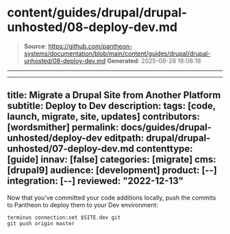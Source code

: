 # content/guides/drupal/drupal-unhosted/08-deploy-dev.md

> **Source**: https://github.com/pantheon-systems/documentation/blob/main/content/guides/drupal/drupal-unhosted/08-deploy-dev.md
> **Generated**: 2025-08-28 18:08:18

---

---
title: Migrate a Drupal Site from Another Platform
subtitle: Deploy to Dev
description: 
tags: [code, launch, migrate, site, updates]
contributors: [wordsmither]
permalink: docs/guides/drupal-unhosted/deploy-dev
editpath: drupal/drupal-unhosted/07-deploy-dev.md
contenttype: [guide]
innav: [false]
categories: [migrate]
cms: [drupal9]
audience: [development]
product: [--]
integration: [--]
reviewed: "2022-12-13"
---

Now that you've committed your code additions locally, push the commits to Pantheon to deploy them to your Dev environment:

```bash{promptUser: user}
terminus connection:set $SITE.dev git
git push origin master
```
